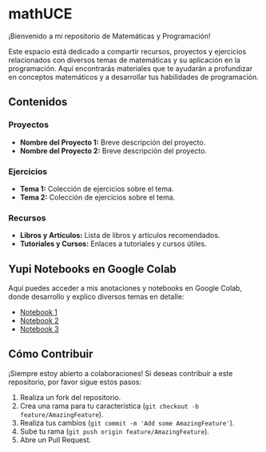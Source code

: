 # mathUCE

¡Bienvenido a mi repositorio de Matemáticas y Programación!

Este espacio está dedicado a compartir recursos, proyectos y ejercicios relacionados con diversos temas de matemáticas y su aplicación en la programación. Aquí encontrarás materiales que te ayudarán a profundizar en conceptos matemáticos y a desarrollar tus habilidades de programación.

## Contenidos

### Proyectos
- **Nombre del Proyecto 1:** Breve descripción del proyecto.
- **Nombre del Proyecto 2:** Breve descripción del proyecto.

### Ejercicios
- **Tema 1:** Colección de ejercicios sobre el tema.
- **Tema 2:** Colección de ejercicios sobre el tema.

### Recursos
- **Libros y Artículos:** Lista de libros y artículos recomendados.
- **Tutoriales y Cursos:** Enlaces a tutoriales y cursos útiles.

## Yupi Notebooks en Google Colab
Aquí puedes acceder a mis anotaciones y notebooks en Google Colab, donde desarrollo y explico diversos temas en detalle:

- [Notebook 1](1_Elementos_de_lógica_y_conjuntos.ipynb)
- [Notebook 2](link_a_tu_notebook_2)
- [Notebook 3](link_a_tu_notebook_3)

## Cómo Contribuir
¡Siempre estoy abierto a colaboraciones! Si deseas contribuir a este repositorio, por favor sigue estos pasos:
1. Realiza un fork del repositorio.
2. Crea una rama para tu característica (`git checkout -b feature/AmazingFeature`).
3. Realiza tus cambios (`git commit -m 'Add some AmazingFeature'`).
4. Sube tu rama (`git push origin feature/AmazingFeature`).
5. Abre un Pull Request.
